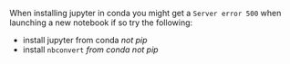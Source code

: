 When installing jupyter in conda you might get a `Server error 500` when launching a new notebook if so try the following:
- install jupyter from conda *not pip*
- install `nbconvert` *from conda not pip*

